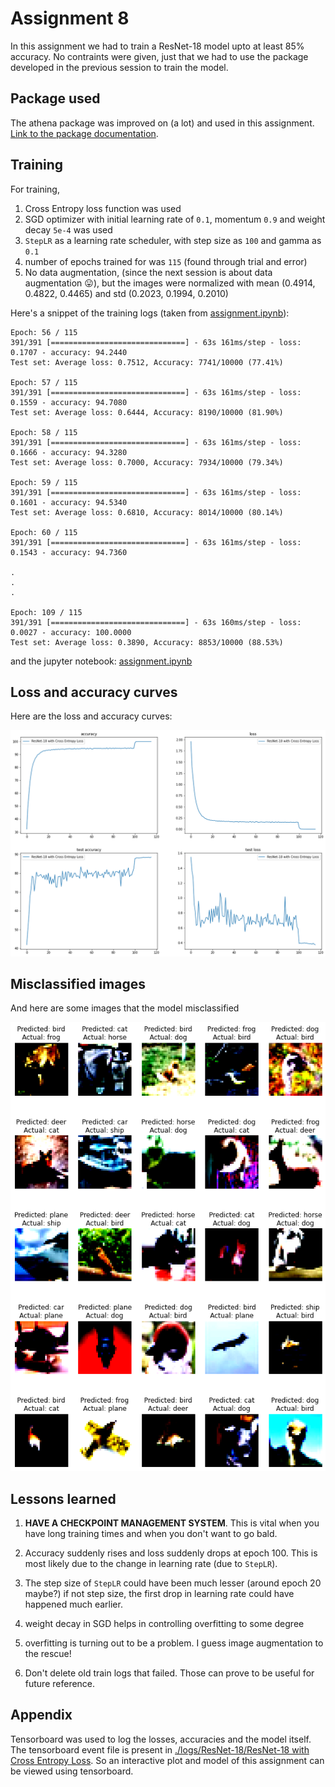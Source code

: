 # Assignment 8

In this assignment we had to train a ResNet-18 model upto at least 85% accuracy. No contraints were given, just that we had to use the package developed in the previous session to train the model.

## Package used
The athena package was improved on (a lot) and used in this assignment. [Link to the package documentation](https://firekind.github.io/athena).

## Training
For training,
1. Cross Entropy loss function was used
2. SGD optimizer with initial learning rate of `0.1`, momentum `0.9` and weight decay `5e-4` was used
3. `StepLR` as a learning rate scheduler, with step size as `100` and gamma as `0.1`
4. number of epochs trained for was `115` (found through trial and error)
5. No data augmentation, (since the next session is about data augmentation 😛), but the images were normalized with mean (0.4914, 0.4822, 0.4465) and std (0.2023, 0.1994, 0.2010)

Here's a snippet of the training logs (taken from [assignment.ipynb](./assignment.ipynb)):

```
Epoch: 56 / 115
391/391 [==============================] - 63s 161ms/step - loss: 0.1707 - accuracy: 94.2440
Test set: Average loss: 0.7512, Accuracy: 7741/10000 (77.41%)

Epoch: 57 / 115
391/391 [==============================] - 63s 161ms/step - loss: 0.1559 - accuracy: 94.7080
Test set: Average loss: 0.6444, Accuracy: 8190/10000 (81.90%)

Epoch: 58 / 115
391/391 [==============================] - 63s 161ms/step - loss: 0.1666 - accuracy: 94.3280
Test set: Average loss: 0.7000, Accuracy: 7934/10000 (79.34%)

Epoch: 59 / 115
391/391 [==============================] - 63s 161ms/step - loss: 0.1601 - accuracy: 94.5340
Test set: Average loss: 0.6810, Accuracy: 8014/10000 (80.14%)

Epoch: 60 / 115
391/391 [==============================] - 63s 161ms/step - loss: 0.1543 - accuracy: 94.7360

.
.
.

Epoch: 109 / 115
391/391 [==============================] - 63s 160ms/step - loss: 0.0027 - accuracy: 100.0000
Test set: Average loss: 0.3890, Accuracy: 8853/10000 (88.53%)
```

and the jupyter notebook: [assignment.ipynb](./assignment.ipynb)

## Loss and accuracy curves

Here are the loss and accuracy curves:

![loss and accuracy curves](./logs/ResNet-18/ResNet-18%20with%20Cross%20Entropy%20Loss/images/loss_acc_plot.png)


## Misclassified images

And here are some images that the model misclassified

![misclassified](./logs/ResNet-18/ResNet-18%20with%20Cross%20Entropy%20Loss/images/misclassified_plot.png)

## Lessons learned

1. **HAVE A CHECKPOINT MANAGEMENT SYSTEM**. This is vital when you have long training times and when you don't want to go bald.

2. Accuracy suddenly rises and loss suddenly drops at epoch 100. This is most likely due to the change in learning rate (due to `StepLR`). 

3. The step size of `StepLR` could have been much lesser (around epoch 20 maybe?)
if not step size, the first drop in learning rate could have happened much earlier.

4. weight decay in SGD helps in controlling overfitting to some degree

5. overfitting is turning out to be a problem. I guess image augmentation to the rescue!

6. Don't delete old train logs that failed. Those can prove to be useful for future reference.

## Appendix

Tensorboard was used to log the losses, accuracies and the model itself. The tensorboard event file is present in [./logs/ResNet-18/ResNet-18 with Cross Entropy Loss](./logs/ResNet-18/ResNet-18%20with%20Cross%20Entropy%20Loss). So an interactive plot and model of this assignment can be viewed using tensorboard.
